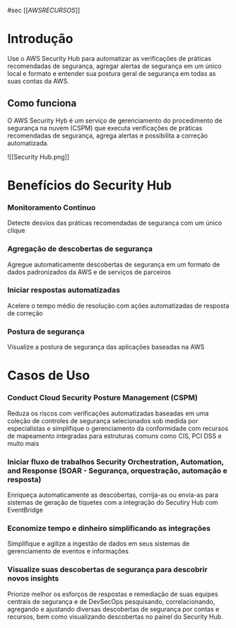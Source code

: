 #sec 
[[_AWSRECURSOS_]]

# Introdução
Use o AWS Security Hub para automatizar as verificações de práticas recomendadas de segurança, agregar alertas de segurança em um único local e formato e entender sua postura geral de segurança em todas as suas contas da AWS.

## Como funciona
O AWS Security Hyb é um serviço de gerenciamento do procedimento de segurança na nuvem (CSPM) que executa verificações de práticas recomendadas de segurança, agrega alertas e possibilita a correção automatizada. 

![[Security Hub.png]]

# Benefícios do Security Hub
### **Monitoramento Continuo**
Detecte desvios das práticas recomendadas de segurança com um único clique

### **Agregação de descobertas de segurança**
Agregue automaticamente descobertas de segurança em um formato de dados padronizados da AWS e de serviços de parceiros

### **Iniciar respostas automatizadas**
Acelere o tempo médio de resolução com ações automatizadas de resposta de correção

### **Postura de segurança**
Visualize a postura de segurança das aplicações baseadas na AWS

# Casos de Uso 
### Conduct Cloud Security Posture Management (CSPM)
Reduza os riscos com verificações automatizadas baseadas em uma coleção de controles de segurança selecionados sob medida por especialistas e simplifique o gerenciamento da conformidade com recursos de mapeamento integradas para estruturas comuns como CIS, PCI DSS e muito mais 

### Iniciar fluxo de trabalhos Security Orchestration, Automation, and Response (SOAR - Segurança, orquestração, automação e resposta)
Enriqueça automaticamente as descobertas, corrija-as ou envia-as para sistemas de geração de 
tíquetes com a integração do Secutiry Hub com EventBridge

### Economize tempo e dinheiro simplificando as integrações
Simplifique e agilize a ingestão de dados em seus sistemas de gerenciamento de eventos e informações 

### Visualize suas descobertas de segurança para descobrir novos insights
Priorize melhor os esforços de respostas e remediação de suas equipes centrais de segurança e de DevSecOps pesquisando, correlacionando, agregando e ajustando diversas descobertas de segurança por contas e recursos, bem como visualizando descobertas no painel do Security Hub.


